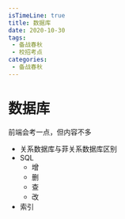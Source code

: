 ```yaml
---
isTimeLine: true
title: 数据库
date: 2020-10-30
tags:
 - 备战春秋
 - 校招考点
categories:
 - 备战春秋
---
```

# 数据库

前端会考一点，但内容不多
* 关系数据库与菲关系数据库区别
* SQL
  * 增
  * 删
  * 查
  * 改
* 索引

<comment/>
<tongji/>